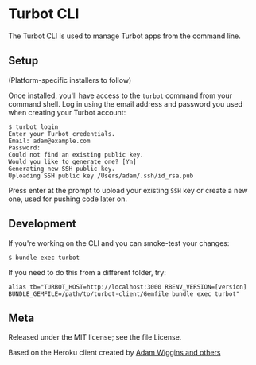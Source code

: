 Turbot CLI
==========

The Turbot CLI is used to manage Turbot apps from the command line.

Setup
-----

(Platform-specific installers to follow)

Once installed, you'll have access to the `turbot` command from your command shell.  Log in using the email address and password you used when creating your Turbot account:

    $ turbot login
    Enter your Turbot credentials.
    Email: adam@example.com
    Password:
    Could not find an existing public key.
    Would you like to generate one? [Yn]
    Generating new SSH public key.
    Uploading SSH public key /Users/adam/.ssh/id_rsa.pub

Press enter at the prompt to upload your existing `SSH` key or create a new one, used for pushing code later on.

Development
-----------

If you're working on the CLI and you can smoke-test your changes:

    $ bundle exec turbot

If you need to do this from a different folder, try:

    alias tb="TURBOT_HOST=http://localhost:3000 RBENV_VERSION=[version] BUNDLE_GEMFILE=/path/to/turbot-client/Gemfile bundle exec turbot"

Meta
----

Released under the MIT license; see the file License.

Based on the Heroku client created by [Adam Wiggins and others](https://github.com/turbot/turbot/contributors)

